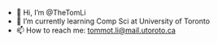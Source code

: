 - 👋 Hi, I’m @TheTomLi
- 🌱 I’m currently learning Comp Sci at University of Toronto
- 📫 How to reach me: tommot.li@mail.utoroto.ca

<!---
TheTomLi/TheTomLi is a ✨ special ✨ repository because its `README.md` (this file) appears on your GitHub profile.
You can click the Preview link to take a look at your changes.
--->
